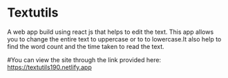 # Textutils
A web app build using react js that helps to edit the text.
This app allows you to change the entire text to uppercase or to to lowercase.It also help to find the word count and the time taken to read the text.

#You can view the site through the link provided here: https://textutils190.netlify.app
